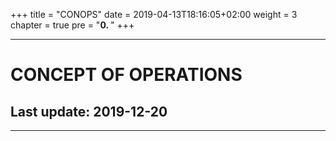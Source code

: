 +++
title = "CONOPS"
date = 2019-04-13T18:16:05+02:00
weight = 3
chapter = true
pre = "<b>0. </b>"
+++

---

#	CONCEPT OF OPERATIONS
##	Last update: 2019-12-20

---
